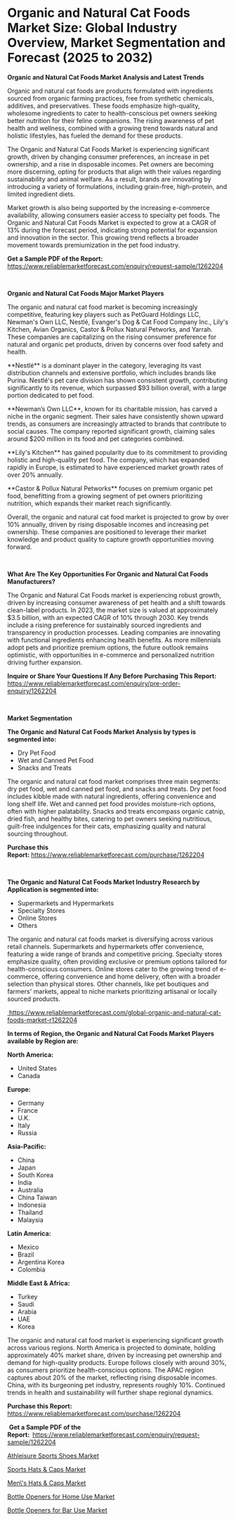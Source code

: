 <p><h1>Organic and Natural Cat Foods Market Size: Global Industry Overview, Market Segmentation and Forecast (2025 to 2032)</h1></p><p><strong>Organic and Natural Cat Foods Market Analysis and Latest Trends</strong></p>
<p><p>Organic and natural cat foods are products formulated with ingredients sourced from organic farming practices, free from synthetic chemicals, additives, and preservatives. These foods emphasize high-quality, wholesome ingredients to cater to health-conscious pet owners seeking better nutrition for their feline companions. The rising awareness of pet health and wellness, combined with a growing trend towards natural and holistic lifestyles, has fueled the demand for these products.</p><p>The Organic and Natural Cat Foods Market is experiencing significant growth, driven by changing consumer preferences, an increase in pet ownership, and a rise in disposable incomes. Pet owners are becoming more discerning, opting for products that align with their values regarding sustainability and animal welfare. As a result, brands are innovating by introducing a variety of formulations, including grain-free, high-protein, and limited ingredient diets.</p><p>Market growth is also being supported by the increasing e-commerce availability, allowing consumers easier access to specialty pet foods. The Organic and Natural Cat Foods Market is expected to grow at a CAGR of 13% during the forecast period, indicating strong potential for expansion and innovation in the sector. This growing trend reflects a broader movement towards premiumization in the pet food industry.</p></p>
<p><strong>Get a Sample PDF of the Report:&nbsp;</strong> <a href="https://www.reliablemarketforecast.com/enquiry/request-sample/1262204?utm_campaign=1097&utm_medium=2&utm_source=Github&utm_content=ia&utm_term=05042025&utm_id=organic-and-natural-cat-foods">https://www.reliablemarketforecast.com/enquiry/request-sample/1262204</a></p>
<p>&nbsp;</p>
<p><strong>Organic and Natural Cat Foods Major Market Players</strong></p>
<p><p>The organic and natural cat food market is becoming increasingly competitive, featuring key players such as PetGuard Holdings LLC, Newman's Own LLC, Nestlé, Evanger's Dog & Cat Food Company Inc., Lily's Kitchen, Avian Organics, Castor & Pollux Natural Petworks, and Yarrah. These companies are capitalizing on the rising consumer preference for natural and organic pet products, driven by concerns over food safety and health.</p><p>**Nestlé** is a dominant player in the category, leveraging its vast distribution channels and extensive portfolio, which includes brands like Purina. Nestlé's pet care division has shown consistent growth, contributing significantly to its revenue, which surpassed $93 billion overall, with a large portion dedicated to pet food.</p><p>**Newman’s Own LLC**, known for its charitable mission, has carved a niche in the organic segment. Their sales have consistently shown upward trends, as consumers are increasingly attracted to brands that contribute to social causes. The company reported significant growth, claiming sales around $200 million in its food and pet categories combined.</p><p>**Lily's Kitchen** has gained popularity due to its commitment to providing holistic and high-quality pet food. The company, which has expanded rapidly in Europe, is estimated to have experienced market growth rates of over 20% annually. </p><p>**Castor & Pollux Natural Petworks** focuses on premium organic pet food, benefitting from a growing segment of pet owners prioritizing nutrition, which expands their market reach significantly.</p><p>Overall, the organic and natural cat food market is projected to grow by over 10% annually, driven by rising disposable incomes and increasing pet ownership. These companies are positioned to leverage their market knowledge and product quality to capture growth opportunities moving forward.</p></p>
<p>&nbsp;</p>
<p><strong>What Are The Key Opportunities For Organic and Natural Cat Foods Manufacturers?</strong></p>
<p><p>The Organic and Natural Cat Foods market is experiencing robust growth, driven by increasing consumer awareness of pet health and a shift towards clean-label products. In 2023, the market size is valued at approximately $3.5 billion, with an expected CAGR of 10% through 2030. Key trends include a rising preference for sustainably sourced ingredients and transparency in production processes. Leading companies are innovating with functional ingredients enhancing health benefits. As more millennials adopt pets and prioritize premium options, the future outlook remains optimistic, with opportunities in e-commerce and personalized nutrition driving further expansion.</p></p>
<p><strong>Inquire or Share Your Questions If Any Before Purchasing This Report:</strong> <a href="https://www.reliablemarketforecast.com/enquiry/pre-order-enquiry/1262204?utm_campaign=1097&utm_medium=2&utm_source=Github&utm_content=ia&utm_term=05042025&utm_id=organic-and-natural-cat-foods">https://www.reliablemarketforecast.com/enquiry/pre-order-enquiry/1262204</a></p>
<p>&nbsp;</p>
<p><strong>Market Segmentation</strong></p>
<p><strong>The Organic and Natural Cat Foods Market Analysis by types is segmented into:</strong></p>
<p><ul><li>Dry Pet Food</li><li>Wet and Canned Pet Food</li><li>Snacks and Treats</li></ul></p>
<p><p>The organic and natural cat food market comprises three main segments: dry pet food, wet and canned pet food, and snacks and treats. Dry pet food includes kibble made with natural ingredients, offering convenience and long shelf life. Wet and canned pet food provides moisture-rich options, often with higher palatability. Snacks and treats encompass organic catnip, dried fish, and healthy bites, catering to pet owners seeking nutritious, guilt-free indulgences for their cats, emphasizing quality and natural sourcing throughout.</p></p>
<p><strong>Purchase this Report:&nbsp;</strong><a href="https://www.reliablemarketforecast.com/purchase/1262204?utm_campaign=1097&utm_medium=2&utm_source=Github&utm_content=ia&utm_term=05042025&utm_id=organic-and-natural-cat-foods">https://www.reliablemarketforecast.com/purchase/1262204</a></p>
<p>&nbsp;</p>
<p><strong>The Organic and Natural Cat Foods Market Industry Research by Application is segmented into:</strong></p>
<p><ul><li>Supermarkets and Hypermarkets</li><li>Specialty Stores</li><li>Online Stores</li><li>Others</li></ul></p>
<p><p>The organic and natural cat foods market is diversifying across various retail channels. Supermarkets and hypermarkets offer convenience, featuring a wide range of brands and competitive pricing. Specialty stores emphasize quality, often providing exclusive or premium options tailored for health-conscious consumers. Online stores cater to the growing trend of e-commerce, offering convenience and home delivery, often with a broader selection than physical stores. Other channels, like pet boutiques and farmers' markets, appeal to niche markets prioritizing artisanal or locally sourced products.</p></p>
<p><a href="https://www.reliablemarketforecast.com/global-organic-and-natural-cat-foods-market-r1262204?utm_campaign=1097&utm_medium=2&utm_source=Github&utm_content=ia&utm_term=05042025&utm_id=organic-and-natural-cat-foods">&nbsp;https://www.reliablemarketforecast.com/global-organic-and-natural-cat-foods-market-r1262204</a></p>
<p><strong>In terms of Region, the Organic and Natural Cat Foods Market Players available by Region are:</strong></p>
<p>
    <p> <strong> North America: </strong>
        <ul>
            <li>United States</li>
            <li>Canada</li>
        </ul>
        </p> 
    <p> <strong> Europe: </strong>
        <ul>
            <li>Germany</li>
            <li>France</li>
            <li>U.K.</li>
            <li>Italy</li>
            <li>Russia</li>
        </ul>
        </p> 
    <p> <strong> Asia-Pacific: </strong>
        <ul>
            <li>China</li>
            <li>Japan</li>
            <li>South Korea</li>
            <li>India</li>
            <li>Australia</li>
            <li>China Taiwan</li>
            <li>Indonesia</li>
            <li>Thailand</li>
            <li>Malaysia</li>
        </ul>
        </p> 
    <p> <strong> Latin America: </strong>
        <ul>
            <li>Mexico</li>
            <li>Brazil</li>
            <li>Argentina Korea</li>
            <li>Colombia</li>
        </ul>
        </p> 
    <p> <strong> Middle East & Africa: </strong>
        <ul>
            <li>Turkey</li>
            <li>Saudi</li>
            <li>Arabia</li>
            <li>UAE</li>
            <li>Korea</li>
        </ul>
    </p>
    </p>
<p><p>The organic and natural cat food market is experiencing significant growth across various regions. North America is projected to dominate, holding approximately 40% market share, driven by increasing pet ownership and demand for high-quality products. Europe follows closely with around 30%, as consumers prioritize health-conscious options. The APAC region captures about 20% of the market, reflecting rising disposable incomes. China, with its burgeoning pet industry, represents roughly 10%. Continued trends in health and sustainability will further shape regional dynamics.</p></p>
<p><strong>Purchase this Report: </strong><a href="https://www.reliablemarketforecast.com/purchase/1262204?utm_campaign=1097&utm_medium=2&utm_source=Github&utm_content=ia&utm_term=05042025&utm_id=organic-and-natural-cat-foods">https://www.reliablemarketforecast.com/purchase/1262204</a></p>
<p>&nbsp;<strong>Get a Sample PDF of the Report:&nbsp;&nbsp;</strong><a href="https://www.reliablemarketforecast.com/enquiry/request-sample/1262204?utm_campaign=1097&utm_medium=2&utm_source=Github&utm_content=ia&utm_term=05042025&utm_id=organic-and-natural-cat-foods">https://www.reliablemarketforecast.com/enquiry/request-sample/1262204</a></p>
<p><strong></strong></p>
<p><p><a href="https://github.com/aaryaheron0c/Market-Research-Report-List-1/blob/main/athleisure-sports-shoes-market.md?utm_campaign=1097&utm_medium=2&utm_source=Github&utm_content=ia&utm_term=05042025&utm_id=organic-and-natural-cat-foods">Athleisure Sports Shoes Market</a></p><p><a href="https://github.com/giulyankela/Market-Research-Report-List-1/blob/main/sports-hats-caps-market.md?utm_campaign=1097&utm_medium=2&utm_source=Github&utm_content=ia&utm_term=05042025&utm_id=organic-and-natural-cat-foods">Sports Hats & Caps Market</a></p><p><a href="https://github.com/nacarnzina/Market-Research-Report-List-1/blob/main/mens-hats-caps-market.md?utm_campaign=1097&utm_medium=2&utm_source=Github&utm_content=ia&utm_term=05042025&utm_id=organic-and-natural-cat-foods">Men\'s Hats & Caps Market</a></p><p><a href="https://github.com/oliffzillamv/Market-Research-Report-List-1/blob/main/bottle-openers-for-home-use-market.md?utm_campaign=1097&utm_medium=2&utm_source=Github&utm_content=ia&utm_term=05042025&utm_id=organic-and-natural-cat-foods">Bottle Openers for Home Use Market</a></p><p><a href="https://github.com/seyalshudae7/Market-Research-Report-List-1/blob/main/bottle-openers-for-bar-use-market.md?utm_campaign=1097&utm_medium=2&utm_source=Github&utm_content=ia&utm_term=05042025&utm_id=organic-and-natural-cat-foods">Bottle Openers for Bar Use Market</a></p></p>